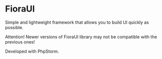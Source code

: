 FioraUI
=======

Simple and lightweight framework that allows you to build UI quickly as possible.

Attention! Newer versions of FioraUI library may not be compatible with the previous ones!

Developed with PhpStorm.